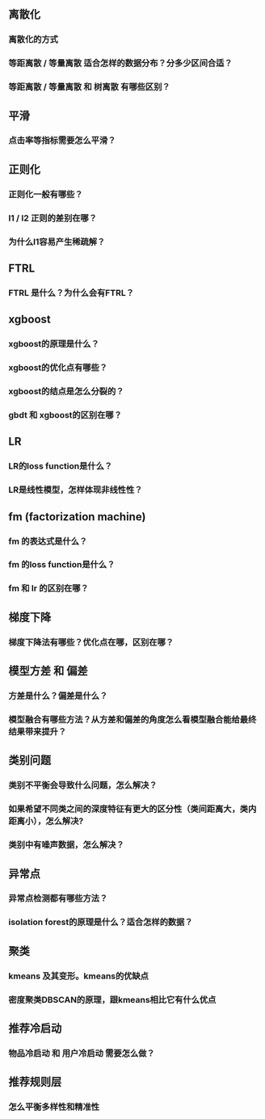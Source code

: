 ## 离散化
### 离散化的方式
### 等距离散 / 等量离散 适合怎样的数据分布？分多少区间合适？
### 等距离散 / 等量离散 和 树离散 有哪些区别？

## 平滑
### 点击率等指标需要怎么平滑？

## 正则化
### 正则化一般有哪些？
### l1 / l2 正则的差别在哪？
### 为什么l1容易产生稀疏解？

## FTRL
### FTRL 是什么？为什么会有FTRL？

## xgboost
### xgboost的原理是什么？
### xgboost的优化点有哪些？
### xgboost的结点是怎么分裂的？
### gbdt 和 xgboost的区别在哪？

## LR
### LR的loss function是什么？
### LR是线性模型，怎样体现非线性性？

## fm (factorization machine)
### fm 的表达式是什么？
### fm 的loss function是什么？
### fm 和 lr 的区别在哪？

## 梯度下降
### 梯度下降法有哪些？优化点在哪，区别在哪？

## 模型方差 和 偏差
### 方差是什么？偏差是什么？
### 模型融合有哪些方法？从方差和偏差的角度怎么看模型融合能给最终结果带来提升？

## 类别问题
### 类别不平衡会导致什么问题，怎么解决？
### 如果希望不同类之间的深度特征有更大的区分性（类间距离大，类内距离小），怎么解决?
### 类别中有噪声数据，怎么解决？

## 异常点
### 异常点检测都有哪些方法？
### isolation forest的原理是什么？适合怎样的数据？

## 聚类
### kmeans 及其变形。kmeans的优缺点
### 密度聚类DBSCAN的原理，跟kmeans相比它有什么优点

## 推荐冷启动
### 物品冷启动 和 用户冷启动 需要怎么做？

## 推荐规则层
### 怎么平衡多样性和精准性

